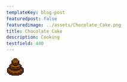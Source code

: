 ```yaml
---
templateKey: blog-post
featuredpost: false
featuredimage: ../assets/Chocolate_Cake.png
title: Chocolate Cake
description: Cooking
testfield: 440
---
```

![Chocolate Cake](../assets/Chocolate_Cake.png)